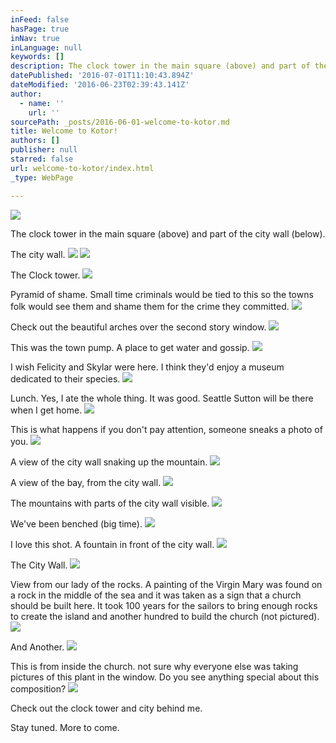 ```yaml
---
inFeed: false
hasPage: true
inNav: true
inLanguage: null
keywords: []
description: The clock tower in the main square (above) and part of the city wall (below).
datePublished: '2016-07-01T11:10:43.894Z'
dateModified: '2016-06-23T02:39:43.141Z'
author:
  - name: ''
    url: ''
sourcePath: _posts/2016-06-01-welcome-to-kotor.md
title: Welcome to Kotor!
authors: []
publisher: null
starred: false
url: welcome-to-kotor/index.html
_type: WebPage

---
```

![](https://the-grid-user-content.s3-us-west-2.amazonaws.com/989ada04-961b-4fb9-8196-c72621333fb3.jpg)

The clock tower in the main square (above) and part of the city wall (below).

The city wall.
![](https://the-grid-user-content.s3-us-west-2.amazonaws.com/7c82f93f-f5e9-404e-8457-04848c9f1eb0.jpg)
![](https://the-grid-user-content.s3-us-west-2.amazonaws.com/a4e7f4b7-526d-4981-a260-4ef37cc55c0c.jpg)

The Clock tower.
![](https://the-grid-user-content.s3-us-west-2.amazonaws.com/ccc94dcb-0746-43bc-bfc2-6a8242375830.jpg)

Pyramid of shame. Small time criminals would be tied to this so the towns folk would see them and shame them for the crime they committed.
![](https://the-grid-user-content.s3-us-west-2.amazonaws.com/8b2596d5-7cd3-431d-a98f-9a807f7e81b5.jpg)

Check out the beautiful arches over the second story window.
![](https://the-grid-user-content.s3-us-west-2.amazonaws.com/57bf6287-0261-4d82-92a4-eab84084d26a.jpg)

This was the town pump. A place to get water and gossip.
![](https://the-grid-user-content.s3-us-west-2.amazonaws.com/cc8c9215-b5ab-4a9e-a8ec-9afa29abdf16.jpg)

I wish Felicity and Skylar were here. I think they'd enjoy a museum dedicated to their species.
![](https://the-grid-user-content.s3-us-west-2.amazonaws.com/a5fdc3ad-6dc6-401d-bec9-aea28cff0f23.jpg)

Lunch. Yes, I ate the whole thing. It was good. Seattle Sutton will be there when I get home.
![](https://the-grid-user-content.s3-us-west-2.amazonaws.com/5b8bfc43-d14e-4dc9-a459-76962072452c.jpg)

This is what happens if you don't pay attention, someone sneaks a photo of you.
![](https://the-grid-user-content.s3-us-west-2.amazonaws.com/e91ab48a-ca7a-4f82-9f7f-99c3245d7c59.jpg)

A view of the city wall snaking up the mountain.
![](https://the-grid-user-content.s3-us-west-2.amazonaws.com/77a4beac-5100-4a99-87ef-018717b5d6e0.jpg)

A view of the bay, from the city wall.
![](https://the-grid-user-content.s3-us-west-2.amazonaws.com/348bc662-637b-44af-a417-3ea9f737a83a.jpg)

The mountains with parts of the city wall visible.
![](https://the-grid-user-content.s3-us-west-2.amazonaws.com/badb5d69-4eaf-4780-9110-fce84bf44e99.jpg)

We've been benched (big time).
![](https://the-grid-user-content.s3-us-west-2.amazonaws.com/ec1ed38b-49a3-4f78-8ad2-7f7b6303c8aa.jpg)

I love this shot. A fountain in front of the city wall.
![](https://the-grid-user-content.s3-us-west-2.amazonaws.com/313cc010-b0fe-4df4-b89b-70db6375607b.jpg)

The City Wall.
![](https://the-grid-user-content.s3-us-west-2.amazonaws.com/61060026-dd25-410f-98d1-97d2bba32ad9.jpg)

View from our lady of the rocks. A painting of the Virgin Mary was found on a rock in the middle of the sea and it was taken as a sign that a church should be built here. It took 100 years for the sailors to bring enough rocks to create the island and another hundred to build the church (not pictured).
![](https://the-grid-user-content.s3-us-west-2.amazonaws.com/cd143205-78ec-4547-97cb-e12300529c27.jpg)

And Another.
![](https://the-grid-user-content.s3-us-west-2.amazonaws.com/d3c1f133-eb7a-4405-951d-1b9c7e9b27fd.jpg)

This is from inside the church. not sure why everyone else was taking pictures of this plant in the window. Do you see anything special about this composition?
![](https://the-grid-user-content.s3-us-west-2.amazonaws.com/1e8918db-0e81-4683-8828-8b60990ad561.jpg)

Check out the clock tower and city behind me.

Stay tuned. More to come.